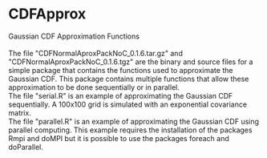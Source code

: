 # CDFApprox
Gaussian CDF Approximation Functions <br />
<br/>
The file "CDFNormalAproxPackNoC_0.1.6.tar.gz" and "CDFNormalAproxPackNoC_0.1.6.tgz" are the binary and source files for a simple package that contains the functions used to approximate the Gaussian CDF. This package contains multiple functions that allow these approximation to be done sequentially or in parallel.<br/>
The file "serial.R" is an example of approximating the Gaussian CDF sequentially. A 100x100 grid is simulated with an exponential covariance matrix.<br/>
The file "parallel.R" is an example of approximating the Gaussian CDF using parallel computing. This example requires the installation of the packages Rmpi and doMPI but it is possible to use the packages foreach and doParallel.
